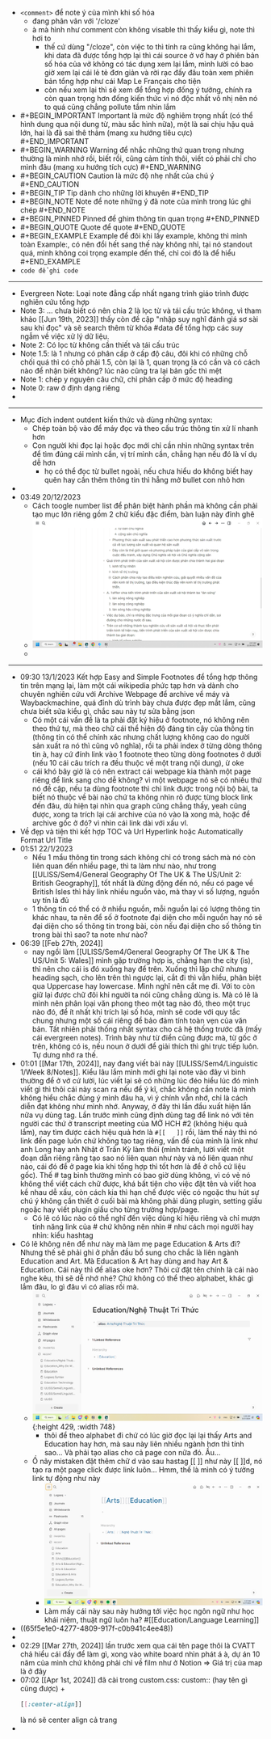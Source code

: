 - `<comment>` để note ý của mình khi số hóa
	- đang phân vân với '/cloze'
	- à mà hình như comment còn không visable thì thấy kiểu gì, note thì hơi to
		- thế cứ dùng "/cloze", còn việc to thì tính ra cũng không hại lắm, khi data đã được tổng hợp lại thì cái source ở vở hay ở phiên bản số hóa của vở không có tác dụng xem lại lắm, mình lười có bao giờ xem lại cái lẻ tẻ đơn giản và rời rạc đấy đâu toàn xem phiên bản tổng hợp như cái Map Le Français cho tiện
		- còn nếu xem lại thì sẽ xem để tổng hợp đống ý tưởng, chính ra còn quan trọng hơn đống kiến thức vì nó độc nhất vô nhị nên nó to quá cũng chẳng pollute tầm nhìn lắm
- #+BEGIN_IMPORTANT
  Important là mức độ nghiêm trọng nhất (có thể hình dung qua nội dung từ, màu sắc hình nữa), một là sai chịu hậu quả lớn, hai là đã sai thê thảm (mang xu hướng tiêu cực)
  #+END_IMPORTANT
- #+BEGIN_WARNING
  Warning để nhắc những thứ quan trọng nhưng thường là mình nhớ rồi, biết rồi, cũng cảm tính thôi, viết có phải chỉ cho mình đâu (mang xu hướng tích cực)
  #+END_WARNING
- #+BEGIN_CAUTION
  Caution là mức độ nhẹ nhất của chú ý
  #+END_CAUTION
- #+BEGIN_TIP
  Tip dành cho những lời khuyên
  #+END_TIP
- #+BEGIN_NOTE
  Note để note những ý đã note của mình trong lúc ghi chép
  #+END_NOTE
- #+BEGIN_PINNED
  Pinned để ghim thông tin quan trọng 
  #+END_PINNED
- #+BEGIN_QUOTE
  Quote để quote
  #+END_QUOTE
- #+BEGIN_EXAMPLE
  Example để đôi khi lấy example, không thì mình toàn Example:, có nên đổi hết sang thế này không nhỉ, tại nó standout quá, mình không coi trọng example đến thế, chỉ coi đó là để hiểu
  #+END_EXAMPLE
- `code để ghi code`
- ---
- Evergreen Note: Loại note đẳng cấp nhất ngang trình giáo trình được nghiên cứu tổng hợp
- Note 3: ... chưa biết có nên chia 2 là lọc từ và tái cấu trúc không, vì tham khảo [[Jun 19th, 2023]] thấy còn đề cập "nhập suy nghĩ đánh giá sơ sài sau khi đọc" và sẽ search thêm từ khóa #data để tổng hợp các suy ngẫm về việc xử lý dữ liệu.
- Note 2: Có lọc từ không cần thiết và tái cấu trúc
- Note 1.5: là 1 nhưng có phân cấp ở cấp độ câu, đôi khi có những chỗ chối quá thì có chỗ phải 1.5, còn lại là 1, quan trọng là có cần và có cách nào để nhận biết không? lúc nào cũng tra lại bản gốc thì mệt
- Note 1: chép y nguyên câu chữ, chỉ phân cấp ở mức độ heading
- Note 0: raw ở định dạng riêng
-
- ---
- Mục đích indent outdent kiến thức và dùng những syntax:
	- Chép toàn bộ vào để máy đọc và theo cấu trúc thông tin xử lí nhanh hơn
	- Con người khi đọc lại hoặc đọc mới chỉ cần nhìn những syntax trên để tìm đúng cái mình cần, vị trí mình cần, chẳng hạn nếu đó là ví dụ dễ hơn
		- họ có thể đọc từ bullet ngoài, nếu chưa hiểu do không biết hay quên hay cần thêm thông tin thì hẵng mở bullet con nhỏ hơn
-
- 03:49 20/12/2023
	- Cách toogle number list để phân biệt hành phần mà không cần phải tạo mục lớn riêng gồm 2 chữ kiểu đặc điểm, bàn luận này đỉnh ghê
	- ![image.png](../assets/image_1703018976141_0.png)
	-
- ---
- 09:30 13/1/2023 Kết hợp Easy and Simple Footnotes để tổng hợp thông tin trên mạng lại, làm một cái wikipedia phức tạp hơn và dành cho chuyên nghiên cứu với Archive Webpage để archive về máy và Waybackmachine, quá đỉnh dù trình bày chưa được đẹp mắt lắm, cũng chưa biết sửa kiểu gì, chắc sau này tự sửa bằng json
	- Có một cái vấn đề là ta phải đặt ký hiệu ở footnote, nó không nên theo thứ tự, mà theo chữ cái thể hiện độ đáng tin cậy của thông tin (thông tin có thể chính xác nhưng chất lượng không cao do người sản xuất ra nó thì cũng vô nghĩa), rồi ta phải index ở từng dòng thông tin à, hay cứ đính link vào 1 footnote theo từng dòng footnotes ở dưới (nếu 10 cái câu trích ra đều thuộc về một trang nội dung), ừ oke
	- cái khó bây giờ là có nên extract cái webpage kia thành một page riêng để link sang cho dễ không? vì một webpage nó sẽ có nhiều thứ nó đề cập, nếu ta dùng footnote thì chỉ link được trong nội bộ bài, ta biết nó thuộc về bài nào chứ ta không nhìn rõ được từng block link đến đâu, dù hiện tại nhìn qua graph cũng chẳng thấy, yeah cũng được, xong ta trích lại cái archive của nó vào là xong mà, hoặc để archive gốc ở đó? vì nhìn cái link dài với xấu vl.
- Về đẹp và tiện thì kết hợp TOC và Url Hyperlink hoặc Automatically Format Url Title
- 01:51 22/1/2023
	- Nếu 1 mẩu thông tin trong sách không chỉ có trong sách mà nó còn liên quan đến nhiều page, thì ta làm như nào, như trong [[ULISS/Sem4/General Geography Of The UK & The US/Unit 2: British Geography]], tốt nhất là đừng động đến nó, nếu có page về British Isles thì hãy link nhiều nguồn vào, mà thay vì số lượng, nguồn uy tín là đủ
	- 1 thông tin có thể có ở nhiều nguồn, mỗi nguồn lại có lượng thông tin khác nhau, ta nên để số ở footnote đại diện cho mỗi nguồn hay nó sẽ đại diện cho số thông tin trong bài, còn nếu đại diện cho số thông tin trong bài thì sao? ta note như nào?
- 06:39 [[Feb 27th, 2024]]
	- nay ngồi làm [[ULISS/Sem4/General Geography Of The UK & The US/Unit 5: Wales]] mình gặp trường hợp is, chẳng hạn the city (is), thì nên cho cái is đó xuống hay để trên. Xuống thì lặp chữ nhưng heading sạch, cho lên trên thì ngược lại, cắt đi thì vẫn hiểu, phân biệt qua Uppercase hay lowercase. Mình nghĩ nên cắt mẹ đi. Với to còn giữ lại được chữ đôi khi người ta nói cũng chẳng dùng is. Mà có lẽ là mình nên phân loại văn phong theo một tag nào đó, theo một trục nào đó, để ít nhất khi trích lại số hóa, mình sẽ code với quy tắc chung nhưng một số cái riêng để bảo đảm tính toàn vẹn của văn bản. Tất nhiên phải thống nhất syntax cho cả hệ thống trước đã (mấy cái evergreen notes). Trình bày như từ điển cũng được mà, từ gốc ở trên, không có is, nếu noun ở dưới để giải thích thì ghi trực tiếp luôn. Tự dưng nhớ ra thế.
- 01:01 [[Mar 17th, 2024]], nay đang viết bài này [[ULISS/Sem4/Linguistic 1/Week 8/Notes]]. Kiểu lâu lắm mình mới ghi lại note vào đây vì bình thường để ở vở cứ lười, lúc viết lại sẽ có những lúc đéo hiểu lúc đó mình viết gì thì thôi cái này scan ra nếu để ý kĩ, chắc không cần note là mình không hiểu chắc đúng ý mình đâu ha, vì ý chính vẫn nhớ, chỉ là cách diễn đạt không như mình nhớ. Anyway, ở đây thì lần đầu xuất hiện lần nữa vụ dùng tag. Lần trước mình cũng định dùng tag để link nó với tên người các thứ ở transcript meeting của MỞ HCH #2 (không hiệu quả lắm), nay tìm được cách hiệu quả hơn là `#[[   ]]` rồi, làm thế này thì nó link đến page luôn chứ không tạo tag riêng, vấn đề của mình là link như anh Long hay anh Nhật ở Trấn Kỳ làm thôi (mình tránh, lười viết một đoạn dẫn riêng rằng tạo sao nó liên quan như này và nó liên quan như nào, cái đó để ở page kia khi tổng hợp thì tốt hơn là để ở chỗ cứ liệu gốc). Thế # tag bình thường mình có bao giờ dùng không, vì có vẻ nó không thể viết cách chữ được, khá bất tiện cho việc đặt tên và viết hoa kề nhau dễ xấu, còn cách kia thì hạn chế được việc có ngoặc thu hút sự chú ý không cần thiết ở cuối bài mà không phải dùng plugin, setting giấu ngoặc hay viết plugin giấu cho từng trường hợp/page.
	- Có lẽ có lúc nào có thể nghĩ đến việc dùng kí hiệu riêng và chỉ mượn tính năng link của # chứ không nên nhìn # như cách mọi người hay nhìn: kiểu hashtag
- Có lẽ không nên để như này mà làm mẹ page Education & Arts đi? Nhưng thế sẽ phải ghi ở phần đầu bổ sung cho chắc là liên ngành Education and Art. Mà Education & Art hay dùng and hay Art & Education. Cái này thì để alias oke hơn? Thôi cứ đặt tên chính là cái nào nghe kêu, thì sẽ dễ nhớ nhé? Chứ không có thể theo alphabet, khác gì lắm đâu, lo gì đâu vì có alias rồi mà.
	- ![image.png](../assets/image_1710613299439_0.png){:height 429, :width 748}
		- thôi để theo alphabet đi chứ có lúc giờ đọc lại lại thấy Arts and Education hay hơn, mà sau này liên nhiều ngành hơn thì tính sao... Và phải tạo alias cho cả page con nữa đó. Ầu...
	- Ồ nãy mistaken đặt thêm chữ d vào sau hastag [[  ]] như này [[  ]]d, nó tạo ra một page click được link luôn... Hmm, thế là mình có ý tưởng link tự động như này
		- ![image.png](../assets/image_1710614324934_0.png)
		- Làm mấy cái này sau này hướng tới việc học ngôn ngữ như học khái niệm, thuật ngữ luôn ha? #[[Education/Language Learning]]
- ((65f5e1e0-4277-4809-917f-c0b941c4ee48))
-
- 02:29 [[Mar 27th, 2024]] lần trước xem qua cái tên page thôi là CVATT chả hiểu cái đấy để làm gì, xong vào white board nhìn phát á à, dự án 10 năm của mình chứ không phải chỉ về film như ở Notion => Giá trị của map là ở đây
- 07:02 [[Apr 1st, 2024]] đã cài trong custom.css: custom:: (hay tên gì cũng được) + 
  ```css
  [[:center-align]]
  ```
  là nó sẽ center align cả trang
-